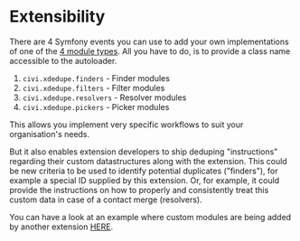 # Extensibility

There are 4 Symfony events you can use to add your own
implementations of one of the [4 module types](module-types.md). All
you have to do, is to provide a class name accessible to the autoloader. 

1. ``civi.xdedupe.finders`` - Finder modules
1. ``civi.xdedupe.filters`` - Filter modules
1. ``civi.xdedupe.resolvers`` - Resolver modules
1. ``civi.xdedupe.pickers`` - Picker modules

This allows you implement very specific workflows to suit your
organisation's needs.

But it also enables extension developers to ship deduping "instructions"
regarding their custom datastructures along with the extension. This could 
be new criteria to be used to identify potential duplicates ("finders"), for 
example a special ID supplied by this extension. Or, for example, 
it could provide the instructions on how to properly and consistently
treat this custom data in case of a contact merge (resolvers).

You can have a look at an example where custom modules are being 
added by another extension 
[HERE](https://github.com/systopia/com.proveg.mods/blob/master/CRM/Xdedupe/ProVeg.php).